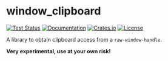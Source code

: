 # window_clipboard
[![Test Status](https://github.com/hecrj/window_clipboard/workflows/Test/badge.svg)](https://github.com/hecrj/window_clipboard/actions)
[![Documentation](https://docs.rs/window_clipboard/badge.svg)][documentation]
[![Crates.io](https://img.shields.io/crates/v/window_clipboard.svg)](https://crates.io/crates/window_clipboard)
[![License](https://img.shields.io/crates/l/window_clipboard.svg)](https://github.com/hecrj/window_clipboard/blob/master/LICENSE)

A library to obtain clipboard access from a `raw-window-handle`.

__Very experimental, use at your own risk!__

[documentation]: https://docs.rs/window_clipboard
